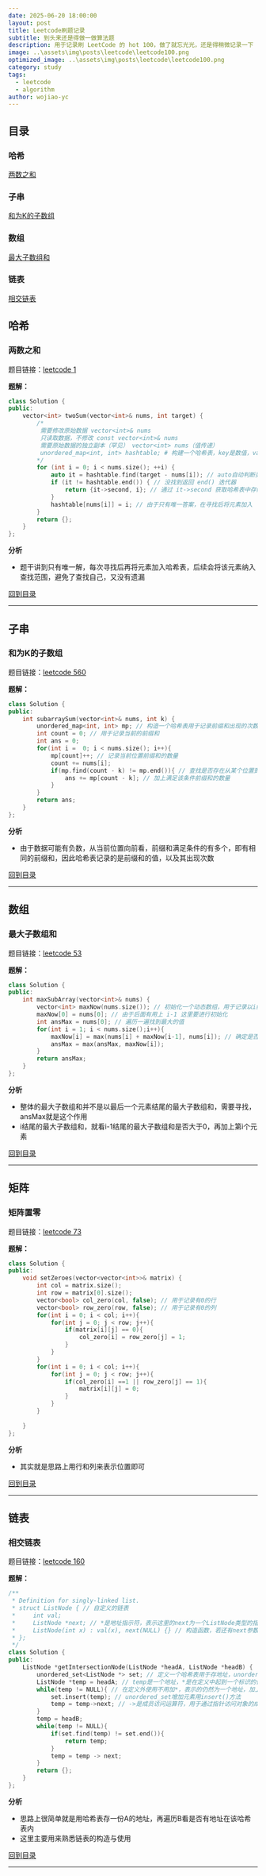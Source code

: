 ```yaml
---
date: 2025-06-20 18:00:00
layout: post
title: Leetcode刷题记录
subtitle: 到头来还是得做一做算法题
description: 用于记录刷 LeetCode 的 hot 100，做了就忘光光，还是得稍微记录一下
image: ..\assets\img\posts\leetcode\leetcode100.png
optimized_image: ..\assets\img\posts\leetcode\leetcode100.png
category: study
tags:
  - leetcode
  - algorithm
author: wojiao-yc
---
```


## 目录

### 哈希
[两数之和](#两数之和)

### 子串
[和为K的子数组](#和为K的子数组)

### 数组
[最大子数组和](#最大子数组和)

### 链表
[相交链表](#相交链表)

## 哈希

### 两数之和

题目链接：[leetcode 1](https://leetcode.cn/problems/two-sum/)

**题解：**
```cpp
class Solution {
public:
    vector<int> twoSum(vector<int>& nums, int target) {
        /*
         需要修改原始数据 vector<int>& nums
         只读取数据，不修改 const vector<int>& nums 
         需要原始数据的独立副本（罕见） vector<int> nums（值传递）
         unordered_map<int, int> hashtable; # 构建一个哈希表，key是数值，value是索引
        */
        for (int i = 0; i < nums.size(); ++i) {
            auto it = hashtable.find(target - nums[i]); // auto自动判断类型
            if (it != hashtable.end()) { // 没找到返回 end() 迭代器
                return {it->second, i}; // 通过 it->second 获取哈希表中存储的索引
            }
            hashtable[nums[i]] = i; // 由于只有唯一答案，在寻找后将元素加入
        }
        return {};
    }
};
```

**分析**
- 题干讲到只有唯一解，每次寻找后再将元素加入哈希表，后续会将该元素纳入查找范围，避免了查找自己，又没有遗漏

[回到目录](#目录)

---


## 子串

### 和为K的子数组

题目链接：[leetcode 560](https://leetcode.cn/problems/subarray-sum-equals-k/description/?envType=study-plan-v2&envId=top-100-liked)

**题解：**
```cpp
class Solution {
public:
    int subarraySum(vector<int>& nums, int k) {
        unordered_map<int, int> mp; // 构造一个哈希表用于记录前缀和出现的次数
        int count = 0; // 用于记录当前的前缀和
        int ans = 0; 
        for(int i =  0; i < nums.size(); i++){
            mp[count]++; // 记录当前位置前缀和的数量
            count += nums[i];
            if(mp.find(count - k) != mp.end()){ // 查找是否存在从某个位置到当前位置和为K
                ans += mp[count - k]; // 加上满足该条件前缀和的数量
            }
        }
        return ans;
    }
};
```

**分析**
- 由于数据可能有负数，从当前位置向前看，前缀和满足条件的有多个，即有相同的前缀和，因此哈希表记录的是前缀和的值，以及其出现次数

[回到目录](#目录)

--- 

## 数组

### 最大子数组和

题目链接：[leetcode 53](https://leetcode.cn/problems/maximum-subarray/description/?envType=study-plan-v2&envId=top-100-liked)

**题解：**
```cpp
class Solution {
public:
    int maxSubArray(vector<int>& nums) {
        vector<int> maxNow(nums.size()); // 初始化一个动态数组，用于记录以i结尾的最大子数组和
        maxNow[0] = nums[0]; // 由于后面有用上 i-1 这里要进行初始化
        int ansMax = nums[0]; // 遍历一遍找到最大的值
        for(int i = 1; i < nums.size();i++){
            maxNow[i] = max(nums[i] + maxNow[i-1], nums[i]); // 确定是否要加上前面的部分
            ansMax = max(ansMax, maxNow[i]);
        }
        return ansMax;
    }
};

```

**分析**
- 整体的最大子数组和并不是以最后一个元素结尾的最大子数组和，需要寻找，ansMax就是这个作用
- i结尾的最大子数组和，就看i-1结尾的最大子数组和是否大于0，再加上第i个元素

[回到目录](#目录)

--- 

## 矩阵

### 矩阵置零

题目链接：[leetcode 73](https://leetcode.cn/problems/maximum-subarray/description/?envType=study-plan-v2&envId=top-100-liked)

**题解：**
```cpp
class Solution {
public:
    void setZeroes(vector<vector<int>>& matrix) {
        int col = matrix.size();
        int row = matrix[0].size();
        vector<bool> col_zero(col, false); // 用于记录有0的行
        vector<bool> row_zero(row, false); // 用于记录有0的列
        for(int i = 0; i < col; i++){
            for(int j = 0; j < row; j++){
                if(matrix[i][j] == 0){
                    col_zero[i] = row_zero[j] = 1;
                }
            }
        }
        for(int i = 0; i < col; i++){
            for(int j = 0; j < row; j++){
                if(col_zero[i] ==1 || row_zero[j] == 1){
                    matrix[i][j] = 0;
                }
            }
        } 
        
    }
};

```

**分析**
- 其实就是思路上用行和列来表示位置即可

[回到目录](#目录)

--- 


## 链表

### 相交链表

题目链接：[leetcode 160](https://leetcode.cn/problems/intersection-of-two-linked-lists/description/?envType=study-plan-v2&envId=top-100-liked)

**题解：**
```cpp
/**
 * Definition for singly-linked list.
 * struct ListNode { // 自定义的链表
 *     int val; 
 *     ListNode *next; // *是地址指示符，表示这里的next为一个ListNode类型的指针
 *     ListNode(int x) : val(x), next(NULL) {} // 构造函数，若还有next参数，eg: ListNode(6， next)
 * };
 */
class Solution {
public:
    ListNode *getIntersectionNode(ListNode *headA, ListNode *headB) {
        unordered_set<ListNode *> set; // 定义一个哈希表用于存地址，unordered_set用于储存唯一元素
        ListNode *temp = headA; // temp是一个地址，*是在定义中起到一个标识的作用
        while(temp != NULL){ // 在定义外使用不用加*，表示的仍然为一个地址，加上*反而是表示该地址对应的数据
            set.insert(temp); // unordered_set增加元素用insert()方法
            temp = temp->next; // ->是成员访问运算符，用于通过指针访问对象的成员（变量或函数），等价于先对指针解引用（*），再用点号（.）访问成员
        } 
        temp = headB;
        while(temp != NULL){
            if(set.find(temp) != set.end()){
                return temp;
            }
            temp = temp -> next;
        }
        return {};
    }
};

```

**分析**
- 思路上很简单就是用哈希表存一份A的地址，再遍历B看是否有地址在该哈希表内
- 这里主要用来熟悉链表的构造与使用

[回到目录](#目录)

--- 
